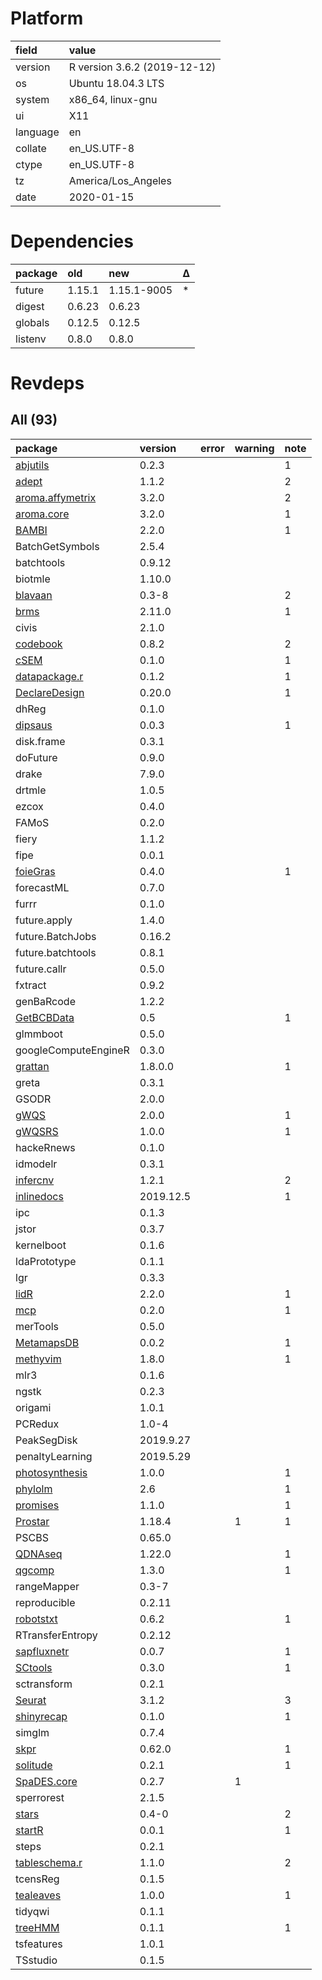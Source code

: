 # Platform

|field    |value                        |
|:--------|:----------------------------|
|version  |R version 3.6.2 (2019-12-12) |
|os       |Ubuntu 18.04.3 LTS           |
|system   |x86_64, linux-gnu            |
|ui       |X11                          |
|language |en                           |
|collate  |en_US.UTF-8                  |
|ctype    |en_US.UTF-8                  |
|tz       |America/Los_Angeles          |
|date     |2020-01-15                   |

# Dependencies

|package |old    |new         |Δ  |
|:-------|:------|:-----------|:--|
|future  |1.15.1 |1.15.1-9005 |*  |
|digest  |0.6.23 |0.6.23      |   |
|globals |0.12.5 |0.12.5      |   |
|listenv |0.8.0  |0.8.0       |   |

# Revdeps

## All (93)

|package                                         |version   |error |warning |note |
|:-----------------------------------------------|:---------|:-----|:-------|:----|
|[abjutils](problems.md#abjutils)                |0.2.3     |      |        |1    |
|[adept](problems.md#adept)                      |1.1.2     |      |        |2    |
|[aroma.affymetrix](problems.md#aromaaffymetrix) |3.2.0     |      |        |2    |
|[aroma.core](problems.md#aromacore)             |3.2.0     |      |        |1    |
|[BAMBI](problems.md#bambi)                      |2.2.0     |      |        |1    |
|BatchGetSymbols                                 |2.5.4     |      |        |     |
|batchtools                                      |0.9.12    |      |        |     |
|biotmle                                         |1.10.0    |      |        |     |
|[blavaan](problems.md#blavaan)                  |0.3-8     |      |        |2    |
|[brms](problems.md#brms)                        |2.11.0    |      |        |1    |
|civis                                           |2.1.0     |      |        |     |
|[codebook](problems.md#codebook)                |0.8.2     |      |        |2    |
|[cSEM](problems.md#csem)                        |0.1.0     |      |        |1    |
|[datapackage.r](problems.md#datapackager)       |0.1.2     |      |        |1    |
|[DeclareDesign](problems.md#declaredesign)      |0.20.0    |      |        |1    |
|dhReg                                           |0.1.0     |      |        |     |
|[dipsaus](problems.md#dipsaus)                  |0.0.3     |      |        |1    |
|disk.frame                                      |0.3.1     |      |        |     |
|doFuture                                        |0.9.0     |      |        |     |
|drake                                           |7.9.0     |      |        |     |
|drtmle                                          |1.0.5     |      |        |     |
|ezcox                                           |0.4.0     |      |        |     |
|FAMoS                                           |0.2.0     |      |        |     |
|fiery                                           |1.1.2     |      |        |     |
|fipe                                            |0.0.1     |      |        |     |
|[foieGras](problems.md#foiegras)                |0.4.0     |      |        |1    |
|forecastML                                      |0.7.0     |      |        |     |
|furrr                                           |0.1.0     |      |        |     |
|future.apply                                    |1.4.0     |      |        |     |
|future.BatchJobs                                |0.16.2    |      |        |     |
|future.batchtools                               |0.8.1     |      |        |     |
|future.callr                                    |0.5.0     |      |        |     |
|fxtract                                         |0.9.2     |      |        |     |
|genBaRcode                                      |1.2.2     |      |        |     |
|[GetBCBData](problems.md#getbcbdata)            |0.5       |      |        |1    |
|glmmboot                                        |0.5.0     |      |        |     |
|googleComputeEngineR                            |0.3.0     |      |        |     |
|[grattan](problems.md#grattan)                  |1.8.0.0   |      |        |1    |
|greta                                           |0.3.1     |      |        |     |
|GSODR                                           |2.0.0     |      |        |     |
|[gWQS](problems.md#gwqs)                        |2.0.0     |      |        |1    |
|[gWQSRS](problems.md#gwqsrs)                    |1.0.0     |      |        |1    |
|hackeRnews                                      |0.1.0     |      |        |     |
|idmodelr                                        |0.3.1     |      |        |     |
|[infercnv](problems.md#infercnv)                |1.2.1     |      |        |2    |
|[inlinedocs](problems.md#inlinedocs)            |2019.12.5 |      |        |1    |
|ipc                                             |0.1.3     |      |        |     |
|jstor                                           |0.3.7     |      |        |     |
|kernelboot                                      |0.1.6     |      |        |     |
|ldaPrototype                                    |0.1.1     |      |        |     |
|lgr                                             |0.3.3     |      |        |     |
|[lidR](problems.md#lidr)                        |2.2.0     |      |        |1    |
|[mcp](problems.md#mcp)                          |0.2.0     |      |        |1    |
|merTools                                        |0.5.0     |      |        |     |
|[MetamapsDB](problems.md#metamapsdb)            |0.0.2     |      |        |1    |
|[methyvim](problems.md#methyvim)                |1.8.0     |      |        |1    |
|mlr3                                            |0.1.6     |      |        |     |
|ngstk                                           |0.2.3     |      |        |     |
|origami                                         |1.0.1     |      |        |     |
|PCRedux                                         |1.0-4     |      |        |     |
|PeakSegDisk                                     |2019.9.27 |      |        |     |
|penaltyLearning                                 |2019.5.29 |      |        |     |
|[photosynthesis](problems.md#photosynthesis)    |1.0.0     |      |        |1    |
|[phylolm](problems.md#phylolm)                  |2.6       |      |        |1    |
|[promises](problems.md#promises)                |1.1.0     |      |        |1    |
|[Prostar](problems.md#prostar)                  |1.18.4    |      |1       |1    |
|PSCBS                                           |0.65.0    |      |        |     |
|[QDNAseq](problems.md#qdnaseq)                  |1.22.0    |      |        |1    |
|[qgcomp](problems.md#qgcomp)                    |1.3.0     |      |        |1    |
|rangeMapper                                     |0.3-7     |      |        |     |
|reproducible                                    |0.2.11    |      |        |     |
|[robotstxt](problems.md#robotstxt)              |0.6.2     |      |        |1    |
|RTransferEntropy                                |0.2.12    |      |        |     |
|[sapfluxnetr](problems.md#sapfluxnetr)          |0.0.7     |      |        |1    |
|[SCtools](problems.md#sctools)                  |0.3.0     |      |        |1    |
|sctransform                                     |0.2.1     |      |        |     |
|[Seurat](problems.md#seurat)                    |3.1.2     |      |        |3    |
|[shinyrecap](problems.md#shinyrecap)            |0.1.0     |      |        |1    |
|simglm                                          |0.7.4     |      |        |     |
|[skpr](problems.md#skpr)                        |0.62.0    |      |        |1    |
|[solitude](problems.md#solitude)                |0.2.1     |      |        |1    |
|[SpaDES.core](problems.md#spadescore)           |0.2.7     |      |1       |     |
|sperrorest                                      |2.1.5     |      |        |     |
|[stars](problems.md#stars)                      |0.4-0     |      |        |2    |
|[startR](problems.md#startr)                    |0.0.1     |      |        |1    |
|steps                                           |0.2.1     |      |        |     |
|[tableschema.r](problems.md#tableschemar)       |1.1.0     |      |        |2    |
|tcensReg                                        |0.1.5     |      |        |     |
|[tealeaves](problems.md#tealeaves)              |1.0.0     |      |        |1    |
|tidyqwi                                         |0.1.1     |      |        |     |
|[treeHMM](problems.md#treehmm)                  |0.1.1     |      |        |1    |
|tsfeatures                                      |1.0.1     |      |        |     |
|TSstudio                                        |0.1.5     |      |        |     |

